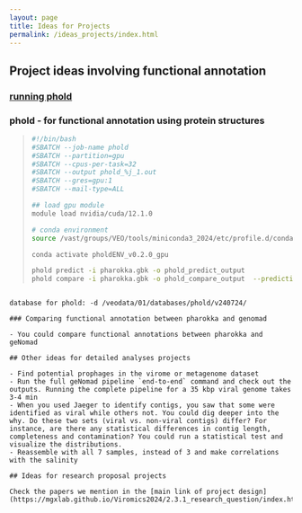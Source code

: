 ```yaml
---
layout: page
title: Ideas for Projects
permalink: /ideas_projects/index.html
---
```



## Project ideas involving functional annotation

### [running phold](https://phold.readthedocs.io/en/latest/run/)

### phold - for functional annotation using protein structures

>```bash
> #!/bin/bash
> #SBATCH --job-name phold
> #SBATCH --partition=gpu
> #SBATCH --cpus-per-task=32
> #SBATCH --output phold_%j_1.out
> #SBATCH --gres=gpu:1
> #SBATCH --mail-type=ALL
>
> ## load gpu module
> module load nvidia/cuda/12.1.0
>
> # conda environment
> source /vast/groups/VEO/tools/miniconda3_2024/etc/profile.d/conda.sh
>
> conda activate pholdENV_v0.2.0_gpu
>
> phold predict -i pharokka.gbk -o phold_predict_output
> phold compare -i pharokka.gbk -o phold_compare_output  --predictions_dir phold_predict_output -t 32
>
```

database for phold: -d /veodata/01/databases/phold/v240724/

### Comparing functional annotation between pharokka and genomad

- You could compare functional annotations between pharokka and geNomad

## Other ideas for detailed analyses projects

- Find potential prophages in the virome or metagenome dataset
- Run the full geNomad pipeline `end-to-end` command and check out the outputs. Running the complete pipeline for a 35 kbp viral genome takes 3-4 min
- When you used Jaeger to identify contigs, you saw that some were identified as viral while others not. You could dig deeper into the why. Do these two sets (viral vs. non-viral contigs) differ? For instance, are there any statistical differences in contig length, completeness and contamination? You could run a statistical test and visualize the distributions.
- Reassemble with all 7 samples, instead of 3 and make correlations with the salinity

## Ideas for research proposal projects

Check the papers we mention in the [main link of project design](https://mgxlab.github.io/Viromics2024/2.3.1_research_question/index.html).
